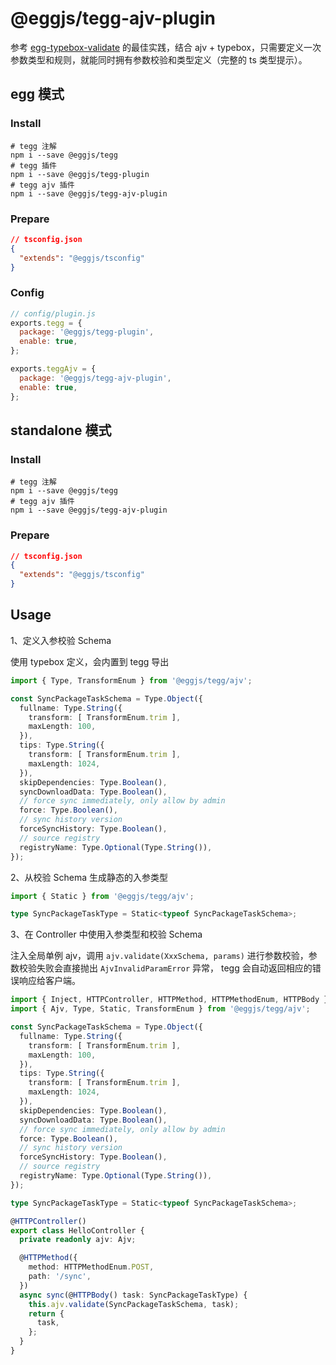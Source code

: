 # @eggjs/tegg-ajv-plugin

参考 [egg-typebox-validate](https://github.com/xiekw2010/egg-typebox-validate) 的最佳实践，结合 ajv + typebox，只需要定义一次参数类型和规则，就能同时拥有参数校验和类型定义（完整的 ts 类型提示）。

## egg 模式

### Install

```shell
# tegg 注解
npm i --save @eggjs/tegg
# tegg 插件
npm i --save @eggjs/tegg-plugin
# tegg ajv 插件
npm i --save @eggjs/tegg-ajv-plugin
```

### Prepare

```json
// tsconfig.json
{
  "extends": "@eggjs/tsconfig"
}
```

### Config

```js
// config/plugin.js
exports.tegg = {
  package: '@eggjs/tegg-plugin',
  enable: true,
};

exports.teggAjv = {
  package: '@eggjs/tegg-ajv-plugin',
  enable: true,
};
```

## standalone 模式

### Install

```shell
# tegg 注解
npm i --save @eggjs/tegg
# tegg ajv 插件
npm i --save @eggjs/tegg-ajv-plugin
```

### Prepare

```json
// tsconfig.json
{
  "extends": "@eggjs/tsconfig"
}
```

## Usage

1、定义入参校验 Schema

使用 typebox 定义，会内置到 tegg 导出

```ts
import { Type, TransformEnum } from '@eggjs/tegg/ajv';

const SyncPackageTaskSchema = Type.Object({
  fullname: Type.String({
    transform: [ TransformEnum.trim ],
    maxLength: 100,
  }),
  tips: Type.String({
    transform: [ TransformEnum.trim ],
    maxLength: 1024,
  }),
  skipDependencies: Type.Boolean(),
  syncDownloadData: Type.Boolean(),
  // force sync immediately, only allow by admin
  force: Type.Boolean(),
  // sync history version
  forceSyncHistory: Type.Boolean(),
  // source registry
  registryName: Type.Optional(Type.String()),
});
```

2、从校验 Schema 生成静态的入参类型

```ts
import { Static } from '@eggjs/tegg/ajv';

type SyncPackageTaskType = Static<typeof SyncPackageTaskSchema>;
```

3、在 Controller 中使用入参类型和校验 Schema

注入全局单例 ajv，调用 `ajv.validate(XxxSchema, params)` 进行参数校验，参数校验失败会直接抛出 `AjvInvalidParamError` 异常，
tegg 会自动返回相应的错误响应给客户端。

```ts
import { Inject, HTTPController, HTTPMethod, HTTPMethodEnum, HTTPBody } from '@eggjs/tegg';
import { Ajv, Type, Static, TransformEnum } from '@eggjs/tegg/ajv';

const SyncPackageTaskSchema = Type.Object({
  fullname: Type.String({
    transform: [ TransformEnum.trim ],
    maxLength: 100,
  }),
  tips: Type.String({
    transform: [ TransformEnum.trim ],
    maxLength: 1024,
  }),
  skipDependencies: Type.Boolean(),
  syncDownloadData: Type.Boolean(),
  // force sync immediately, only allow by admin
  force: Type.Boolean(),
  // sync history version
  forceSyncHistory: Type.Boolean(),
  // source registry
  registryName: Type.Optional(Type.String()),
});

type SyncPackageTaskType = Static<typeof SyncPackageTaskSchema>;

@HTTPController()
export class HelloController {
  private readonly ajv: Ajv;

  @HTTPMethod({
    method: HTTPMethodEnum.POST,
    path: '/sync',
  })
  async sync(@HTTPBody() task: SyncPackageTaskType) {
    this.ajv.validate(SyncPackageTaskSchema, task);
    return {
      task,
    };
  }
}
```
